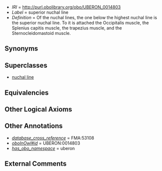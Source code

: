  * *IRI* = http://purl.obolibrary.org/obo/UBERON_0014803
 * *Label* = superior nuchal line
 * *Definition* = Of the nuchal lines, the one below the highest nuchal line is the superior nuchal line. To it is attached the Occipitalis muscle, the Splenius capitis muscle, the trapezius muscle, and the Sternocleidomastoid muscle.

## Synonyms


## Superclasses

 * [nuchal line](../../UBERON/01/UBERON_0014801.md)

## Equivalencies


## Other Logical Axioms


## Other Annotations

 * *[database_cross_reference](../../ef/oboInOwl#hasDbXref.md)* = FMA:53108
 * *[oboInOwl#id](../../id/oboInOwl#id.md)* = UBERON:0014803
 * *[has_obo_namespace](../../ce/oboInOwl#hasOBONamespace.md)* = uberon

## External Comments

